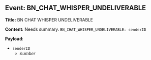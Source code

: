 ## Event: BN_CHAT_WHISPER_UNDELIVERABLE

**Title:** BN CHAT WHISPER UNDELIVERABLE

**Content:**
Needs summary.
`BN_CHAT_WHISPER_UNDELIVERABLE: senderID`

**Payload:**
- `senderID`
  - *number*